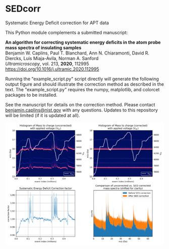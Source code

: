 # SEDcorr
Systematic Energy Deficit correction for APT data

This Python module complements a submitted manuscript:

**An algorithm for correcting systematic energy deficits in the atom probe mass spectra of insulating samples**  
Benjamin W. Caplins, Paul T. Blanchard, Ann N. Chiaramonti, David R. Diercks, Luis Miaja-Avila, Norman A. Sanford  
*Ultramicroscopy*, vol. 213, **2020**, 112995  
https://doi.org/10.1016/j.ultramic.2020.112995

Running the "example_script.py" script directly will generate the following output figure and should illustrate the correction method as described in the text.  The "example_script.py" requires the numpy, matplotlib, and colorcet packages to be installed.

See the manuscript for details on the correction method.  Please contact benjamin.caplins@nist.gov with any questions.  Updates to this repository will be limited (if it is updated at all).

![Example Output](example_script_output_reference.png)
